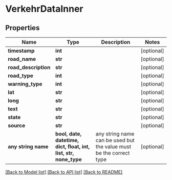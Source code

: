 # VerkehrDataInner


## Properties
Name | Type | Description | Notes
------------ | ------------- | ------------- | -------------
**timestamp** | **int** |  | [optional] 
**road_name** | **str** |  | [optional] 
**road_description** | **str** |  | [optional] 
**road_type** | **int** |  | [optional] 
**warning_type** | **int** |  | [optional] 
**lat** | **str** |  | [optional] 
**long** | **str** |  | [optional] 
**text** | **str** |  | [optional] 
**state** | **str** |  | [optional] 
**source** | **str** |  | [optional] 
**any string name** | **bool, date, datetime, dict, float, int, list, str, none_type** | any string name can be used but the value must be the correct type | [optional]

[[Back to Model list]](../README.md#documentation-for-models) [[Back to API list]](../README.md#documentation-for-api-endpoints) [[Back to README]](../README.md)



